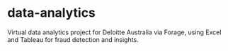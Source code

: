 # data-analytics
Virtual data analytics project for Deloitte Australia via Forage, using Excel and Tableau for fraud detection and insights.
